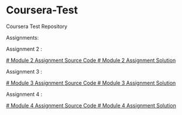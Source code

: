 # Coursera-Test
Coursera Test Repository

Assignments:


Assignment 2 :

<a href="https://amolsawle87.github.io/Coursera-Test/Assignments/mod2_sol/index.html"># Module 2 Assignment Source Code </a>
<a href="https://amolsawle87.github.io/Coursera-Test/Assignments/mod2_sol/index.html"># Module 2 Assignment Solution </a>


Assignment 3 :

<a href="https://amolsawle87.github.io/Coursera-Test/Assignments/mod3_sol/index.html"># Module 3 Assignment Source Code </a>
<a href="https://amolsawle87.github.io/Coursera-Test/Assignments/mod3_sol/index.html"># Module 3 Assignment Solution </a>

Assignment 4 :

<a href="https://amolsawle87.github.io/Coursera-Test/Assignments/mod4_sol/index.html"># Module 4 Assignment Source Code </a>
<a href="https://amolsawle87.github.io/Coursera-Test/Assignments/mod4_sol/index.html"># Module 4 Assignment Solution </a>








